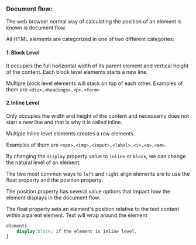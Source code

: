 ### Document flow:

The web browser normal way of calculating the position of an element is known is document flow.

All HTML elements are categorized in one of two different categories:

#### 1. Block Level

It occupies the full horizontal width of its parent element and vertical height of the content.
Each block level elements starts a new line.

Multiple block level elements will stack on top of each other.
Examples of them are `<div>,<headings>,<p>,<form>`

#### 2.Inline Level

Only occupies the width and height of the content and necessarily does not start a new line and that is why it is called inline.

Multiple inline level elements creates a row elements.

Examples of them are `<spa>,<img>,<input>,<label>,<i>,<a>,<em>`.

By changing the `display` property value to `inline` or `block`, we can change the natural level of an element.

The two most common ways to `left` and `right` align elements are to use the float property and the position property.

The position property has several value options that impact how the element displays in the document flow.

The float property sets an element's position relative to the text content within a parent element. Text will wrap around the element

```css
element{
    display:block; if the element is inline level.
}
```
